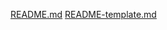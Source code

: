 [README.md](https://github.com/user-attachments/files/16231861/README.md)
[README-template.md](https://github.com/user-attachments/files/16231863/README-template.md)
